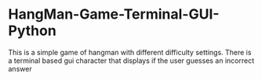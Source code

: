 # HangMan-Game-Terminal-GUI-Python
This is a simple game of hangman with different difficulty settings. There is a terminal based gui character that displays if the user guesses an incorrect answer
